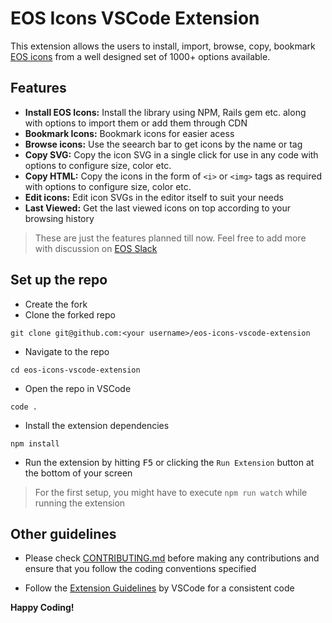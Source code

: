 # EOS Icons VSCode Extension

This extension allows the users to install, import, browse, copy, bookmark [EOS icons](https://eos-icons.com/) from a well designed set of 1000+ options available.

## Features

- **Install EOS Icons:** Install the library using NPM, Rails gem etc. along with options to import them or add them through CDN
- **Bookmark Icons:** Bookmark icons for easier acess
- **Browse icons:** Use the seearch bar to get icons by the name or tag
- **Copy SVG:** Copy the icon SVG in a single click for use in any code with options to configure size, color etc.
- **Copy HTML:** Copy the icons in the form of `<i>` or `<img>` tags as required with options to configure size, color etc.
- **Edit icons:** Edit icon SVGs in the editor itself to suit your needs
- **Last Viewed:** Get the last viewed icons on top according to your browsing history

> These are just the features planned till now. Feel free to add more with discussion on [EOS Slack](https://slack.eosdesignsystem.com/)


## Set up the repo

- Create the fork 
- Clone the forked repo 
``` shell
git clone git@github.com:<your username>/eos-icons-vscode-extension
```
- Navigate to the repo
``` shell
cd eos-icons-vscode-extension
```
- Open the repo in VSCode
``` shell
code .
```
- Install the extension dependencies
``` shell
npm install
```
- Run the extension by hitting <kbd>F5</kbd> or clicking the `Run Extension` button at the bottom of your screen

> For the first setup, you might have to execute `npm run watch` while running the extension


## Other guidelines

- Please check [CONTRIBUTING.md](/#) before making any contributions and ensure that you follow the coding conventions specified

* Follow the [Extension Guidelines](https://code.visualstudio.com/api/references/extension-guidelines) by VSCode for a consistent code


**Happy Coding!**
